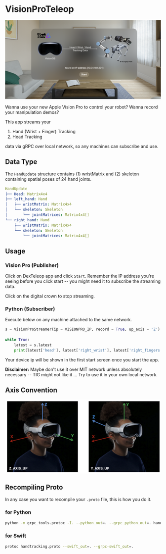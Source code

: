 VisionProTeleop
===========

![](assets/visionpro_main.png)


Wanna use your new Apple Vision Pro to control your robot?  Wanna record your manipulation demos? 

This app streams your 

1. Hand (Wrist + Finger) Tracking
2. Head Tracking 

data via gRPC over local network, so any machines can subscribe and use. 

## Data Type 

The `HandUpdate` structure contains (1) wristMatrix and (2) skeleton containing spatial poses of 24 hand joints.  

```yaml
HandUpdate
├── Head: Matrix4x4
├── left_hand: Hand
│   ├── wristMatrix: Matrix4x4
│   └── skeleton: Skeleton
│       └── jointMatrices: Matrix4x4[]
└── right_hand: Hand
    ├── wristMatrix: Matrix4x4
    └── skeleton: Skeleton
        └── jointMatrices: Matrix4x4[]
```


## Usage

### Vision Pro (Publisher)

Click on DexTeleop app and click `Start`. Remember the IP address you're seeing before you click start -- you might need it to subscribe the streaming data. 

Click on the digital crown to stop streaming. 

### Python (Subscriber)

Execute below on any machine attached to the same network. 

```python
s = VisionProStreamer(ip = VISIONPRO_IP, record = True, up_axis = 'Z')

while True:
    latest = s.latest
    print(latest['head'], latest['right_wrist'], latest['right_fingers'])
```

Your device ip will be shown in the first start screen once you start the app. 

**Disclaimer:**  Maybe don't use it over MIT network unless absolutely necessary -- TIG might not like it ... Try to use it in your own local network. 


## Axis Convention

![](assets/coord_system.png)



## Recompiling Proto

In any case you want to recompile your `.proto` file, this is how you do it. 

### for Python

```bash
python -m grpc_tools.protoc -I. --python_out=. --grpc_python_out=. handtracking.proto
```


### for Swift
```bash
protoc handtracking.proto --swift_out=. --grpc-swift_out=.
```